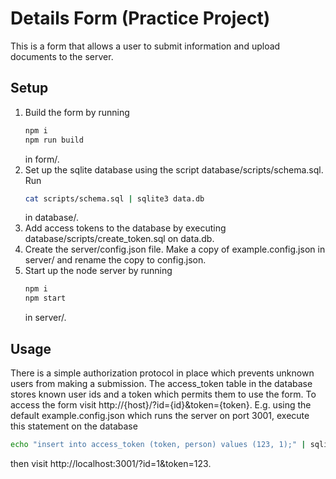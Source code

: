 # Details Form (Practice Project)
This is a form that allows a user to submit information and upload documents to the server.
## Setup
1. Build the form by running
   ```bash
   npm i
   npm run build
   ```
   in form/.
2. Set up the sqlite database using the script database/scripts/schema.sql. Run
   ```bash
   cat scripts/schema.sql | sqlite3 data.db
   ```
   in database/.
3. Add access tokens to the database by executing database/scripts/create_token.sql on data.db.
4. Create the server/config.json file. Make a copy of example.config.json in server/ and rename the copy to config.json.
5. Start up the node server by running
   ```bash
   npm i
   npm start
   ```
   in server/.
## Usage
There is a simple authorization protocol in place which prevents unknown users from making a submission. The access_token table in the database stores known user ids and a token which permits them to use the form. To access the form visit http://{host}/?id={id}&token={token}.
E.g. using the default example.config.json which runs the server on port 3001, execute this statement on the database
```bash
echo "insert into access_token (token, person) values (123, 1);" | sqlite3 database/data.db
```
then visit http://localhost:3001/?id=1&token=123.
